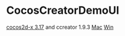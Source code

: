 # CocosCreatorDemoUI

[cocos2d-x 3.17](http://cocos2d-x.org/filedown/cocos2d-x-3.17.zip) and ccreator 1.9.3 [Mac](http://cocos2d-x.org/filedown/CocosCreator_v1.9.3_mac) [Win](http://cocos2d-x.org/filedown/CocosCreator_1.9.3_win)
